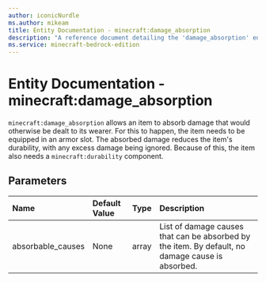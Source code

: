 ```yaml
---
author: iconicNurdle
ms.author: mikeam
title: Entity Documentation - minecraft:damage_absorption
description: "A reference document detailing the 'damage_absorption' entity component"
ms.service: minecraft-bedrock-edition
---
```


# Entity Documentation - minecraft:damage_absorption

`minecraft:damage_absorption` allows an item to absorb damage that would otherwise be dealt to its wearer. For this to happen, the item needs to be equipped in an armor slot. The absorbed damage reduces the item's durability, with any excess damage being ignored. Because of this, the item also needs a `minecraft:durability` component.

## Parameters

|Name |Default Value  |Type  |Description  |
|:----------|:----------|:----------|:----------|
| absorbable_causes | None | array | List of damage causes that can be absorbed by the item. By default, no damage cause is absorbed. |

